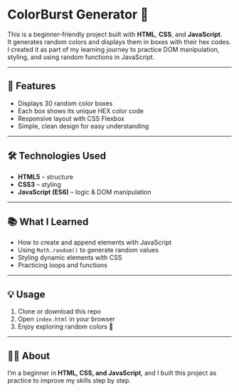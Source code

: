 # ColorBurst Generator 🎨

This is a beginner-friendly project built with **HTML**, **CSS**, and **JavaScript**.  
It generates random colors and displays them in boxes with their hex codes.  
I created it as part of my learning journey to practice DOM manipulation, styling, and using random functions in JavaScript.

---

## 🚀 Features
- Displays 30 random color boxes
- Each box shows its unique HEX color code
- Responsive layout with CSS Flexbox
- Simple, clean design for easy understanding

---

## 🛠️ Technologies Used
- **HTML5** – structure
- **CSS3** – styling
- **JavaScript (ES6)** – logic & DOM manipulation

---

## 📚 What I Learned
- How to create and append elements with JavaScript  
- Using `Math.random()` to generate random values  
- Styling dynamic elements with CSS  
- Practicing loops and functions  

---

## 💡 Usage
1. Clone or download this repo  
2. Open `index.html` in your browser  
3. Enjoy exploring random colors 🎨  

---

## 👨‍💻 About
I’m a beginner in **HTML, CSS, and JavaScript**, and I built this project as practice to improve my skills step by step.
